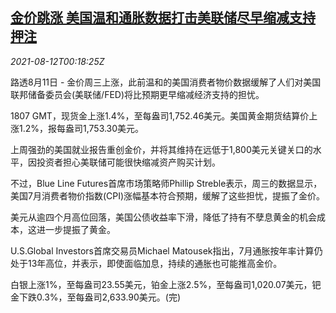 <!--1628728263000-->
[金价跳涨 美国温和通胀数据打击美联储尽早缩减支持押注](https://cn.reuters.com/article/precious-metals-0811-wedn-idCNKBS2FD00H)
------

<div><i>2021-08-12T00:18:25Z</i></div><p>路透8月11日 - 金价周三上涨，此前温和的美国消费者物价数据缓解了人们对美国联邦储备委员会(美联储/FED)将比预期更早缩减经济支持的担忧。</p><p>1807 GMT，现货金上涨1.4%，至每盎司1,752.46美元。美国黄金期货结算价上涨1.2%，报每盎司1,753.30美元。</p><p>上周强劲的美国就业报告重创金价，并将其维持在远低于1,800美元关键关口的水平，因投资者担心美联储可能很快缩减资产购买计划。</p><p>不过，Blue Line Futures首席市场策略师Phillip Streble表示，周三的数据显示，美国7月消费者物价指数(CPI)涨幅基本符合预期，缓解了这些担忧，提振了金价。</p><p>美元从逾四个月高位回落，美国公债收益率下滑，降低了持有不孽息黄金的机会成本，这进一步提振了黄金。</p><p>U.S.Global Investors首席交易员Michael Matousek指出，7月通胀按年率计算仍处于13年高位，并表示，即使面临加息，持续的通胀也可能推高金价。</p><p>白银上涨1%，至每盎司23.55美元，铂金上涨2.5%，至每盎司1,020.07美元，钯金下跌0.3%，至每盎司2,633.90美元。(完)</p>
